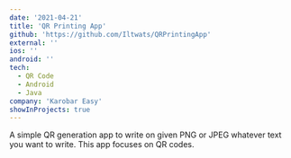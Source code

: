 ```yaml
---
date: '2021-04-21'
title: 'QR Printing App'
github: 'https://github.com/Iltwats/QRPrintingApp'
external: ''
ios: ''
android: ''
tech:
  - QR Code
  - Android
  - Java
company: 'Karobar Easy'
showInProjects: true
---
```

A simple QR generation app to write on given PNG or JPEG whatever text you want to write. This app focuses on QR codes.

